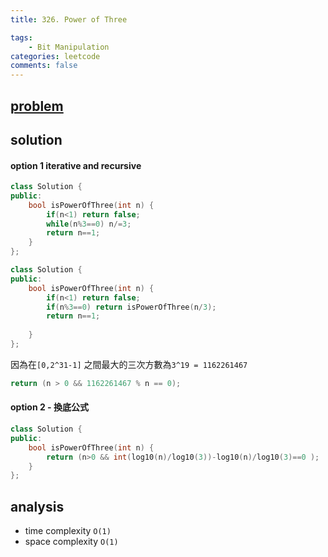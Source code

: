```yaml
---
title: 326. Power of Three

tags:  
    - Bit Manipulation
categories: leetcode
comments: false
---
```


## [problem](https://leetcode.com/problems/power-of-three/)

## solution
#### option 1 iterative and recursive

```c++
class Solution {
public:
    bool isPowerOfThree(int n) {
        if(n<1) return false;
        while(n%3==0) n/=3;
        return n==1;
    }
};
```
```c++
class Solution {
public:
    bool isPowerOfThree(int n) {
        if(n<1) return false;
        if(n%3==0) return isPowerOfThree(n/3);
        return n==1;
        
    }
};
```
因為在`[0,2^31-1]` 之間最大的三次方數為`3^19 = 1162261467`

```c++
return (n > 0 && 1162261467 % n == 0);
```
#### option 2 - 換底公式
```c++
class Solution {
public:
    bool isPowerOfThree(int n) {
        return (n>0 && int(log10(n)/log10(3))-log10(n)/log10(3)==0 );
    }
};
```
## analysis
- time complexity `O(1)`
- space complexity `O(1)`

